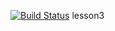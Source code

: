 [![Build Status](http://jenkins.systemd.tk:8080/buildStatus/icon?job=lesson3%2Fmain)](http://jenkins.systemd.tk:8080/job/lesson3/job/main/)
lesson3